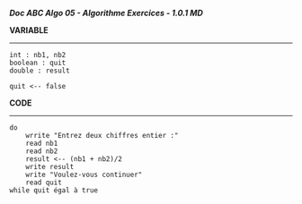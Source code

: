 ***Doc ABC Algo 05 - Algorithme Exercices - 1.0.1 MD***

**VARIABLE**
************

    int : nb1, nb2
    boolean : quit
    double : result

    quit <-- false

**CODE**
**********

    do
        wrrite "Entrez deux chiffres entier :"
        read nb1
        read nb2
        result <-- (nb1 + nb2)/2
        write result
        write "Voulez-vous continuer"
        read quit
    while quit égal à true